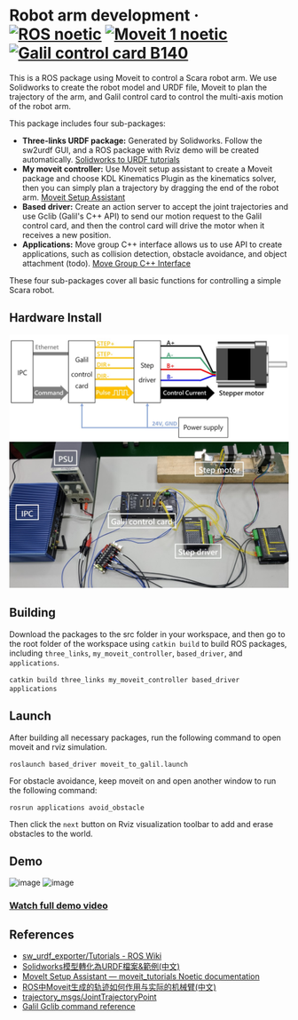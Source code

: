 # Robot arm development &middot; [![ROS noetic](https://img.shields.io/badge/ROS-noetic-blue)](http://wiki.ros.org/noetic) [![Moveit 1 noetic](https://img.shields.io/badge/Moveit%201-noetic-blue)](https://ros-planning.github.io/moveit_tutorials/) [![Galil control card B140](https://img.shields.io/badge/Galil-B140-orange)](http://120.109.165.16/smartiot/IOT_Prj/Galil_DMC-B140_%E5%A6%8F%E8%9A%9A%E5%BF%92%EF%81%A4.pdf)

This is a ROS package using Moveit to control a Scara robot arm. We use Solidworks to create the robot model and URDF file, Moveit to plan the trajectory of the arm, and Galil control card to control the multi-axis motion of the robot arm.

This package includes four sub-packages:

* **Three-links URDF package:** Generated by Solidworks. Follow the sw2urdf GUI, and a ROS package with Rviz demo will be created automatically. [Solidworks to URDF tutorials](http://wiki.ros.org/sw_urdf_exporter/Tutorials/Export%20an%20Assembly)
* **My moveit controller:** Use Moveit setup assistant to create a Moveit package and choose KDL Kinematics Plugin as the kinematics solver, then you can simply plan a trajectory by dragging the end of the robot arm. [Moveit Setup Assistant](https://ros-planning.github.io/moveit_tutorials/doc/setup_assistant/setup_assistant_tutorial.html)
* **Based driver:** Create an action server to accept the joint trajectories and use Gclib (Galil's C++ API) to send our motion request to the Galil control card, and then the control card will drive the motor when it receives a new position.
* **Applications:** Move group C++ interface allows us to use API to create applications, such as collision detection, obstacle avoidance, and object attachment (todo). [Move Group C++ Interface](https://ros-planning.github.io/moveit_tutorials/doc/move_group_interface/move_group_interface_tutorial.html#)

These four sub-packages cover all basic functions for controlling a simple Scara robot. 

## Hardware Install

![image](pic/hardware_install_icon.jpg "icon")
![image](pic/hardware_install_real.jpg "real")


## Building

Download the packages to the src folder in your workspace, and then go to the root folder of the workspace using `catkin build` to build ROS packages, including `three_links`, `my_moveit_controller`, `based_driver`, and `applications`.

```
catkin build three_links my_moveit_controller based_driver applications
```

## Launch
After building all necessary packages, run the following command to open moveit and rviz simulation.
```
roslaunch based_driver moveit_to_galil.launch
```
For obstacle avoidance, keep moveit on and open another window to run the following command:
```
rosrun applications avoid_obstacle
```
Then click the `next` button on Rviz visualization toolbar to add and erase obstacles to the world.

## Demo

![image](pic/demo_real_540.gif "simple demo")
![image](pic/demo_avoid_540.gif "obstacle avoidance")
### [Watch full demo video](https://streamable.com/ds5ro5)

## References
* [sw_urdf_exporter/Tutorials - ROS Wiki](http://wiki.ros.org/sw_urdf_exporter/Tutorials)
* [Solidworks模型轉化為URDF檔案&範例(中文)](http://www.796t.com/content/1543141923.html)
* [MoveIt Setup Assistant — moveit_tutorials Noetic documentation](https://ros-planning.github.io/moveit_tutorials/doc/setup_assistant/setup_assistant_tutorial.html)
* [ROS中Moveit生成的轨迹如何作用与实际的机械臂(中文)](https://blog.csdn.net/shenyan0712/article/details/89516576)
* [trajectory_msgs/JointTrajectoryPoint](https://blog.csdn.net/shenyan0712/article/details/89516576)
* [Galil Gclib command reference](https://bl831.als.lbl.gov/~gmeigs/PDF/galil_DMC_4040_commands.pdf)
